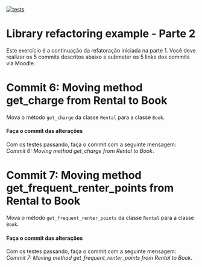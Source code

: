 [![tests](https://github.com/andrehora/library/actions/workflows/tests.yml/badge.svg)](https://github.com/andrehora/library/actions/workflows/tests.yml)

# Library refactoring example - Parte 2

Este exercício é a continuação da refatoração iniciada na parte 1.
Você deve realizar os 5 commits descritos abaixo e submeter os 5 links dos commits via Moodle.

# Commit 6: Moving method get_charge from Rental to Book

Mova o método `get_charge` da classe `Rental` para a classe `Book`.

#### Faça o commit das alterações
Com os testes passando, faça o commit com a seguinte mensagem: *Commit 6: Moving method get_charge from Rental to Book*.

# Commit 7: Moving method get_frequent_renter_points from Rental to Book

Mova o método `get_frequent_renter_points` da classe `Rental` para a classe `Book`.

#### Faça o commit das alterações
Com os testes passando, faça o commit com a seguinte mensagem: *Commit 7: Moving method get_frequent_renter_points from Rental to Book*.
